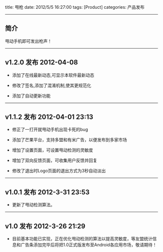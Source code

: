 title: 甩枪
date: 2012/5/5 16:27:00
tags: [Product]
categories: 产品发布

---

## 简介

甩动手机即可发出枪声！

---

## v1.2.0 发布 2012-04-08

- 添加了在线最新动态,可显示本软件最新动态

- 修改了签名,添加了混淆机制,使其更规范化

- 添加了自动更新功能

---

## v1.1.2 发布 2012-04-01 23:13

- 修正了一打开就甩动手机出现卡死的bug

- 添加了芒果平台，支持多盟和有米广告，以便发布到多家市场

- 增加了设置页面，可设置甩动检测的灵敏度

- 增加了双向反馈页面，可收集用户反馈并回复

- 修改了退出时Logo页面的退出方式为3秒自动淡出

---

## v1.0.1 发布 2012-3-31 23:53

- 更新了甩动检测算法。

---

## v1.0 发布 2012-3-26 21:29

- 目前基本功能已实现，正在优化甩动检测的算法以提高灵敏度，等友盟统计信息和广告条添加完毕后将把1.0正式版发布至Android各应用市场，敬请期待！